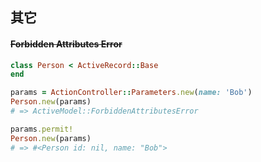 ## 其它

#### ~~Forbidden Attributes Error~~

```ruby
class Person < ActiveRecord::Base
end

params = ActionController::Parameters.new(name: 'Bob')
Person.new(params)
# => ActiveModel::ForbiddenAttributesError

params.permit!
Person.new(params)
# => #<Person id: nil, name: "Bob">
```
